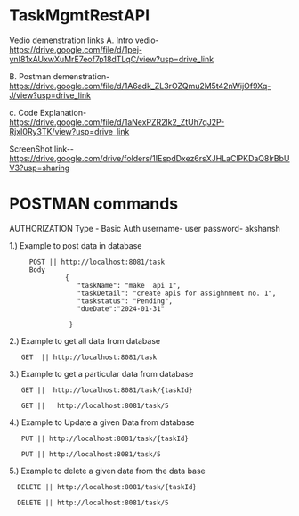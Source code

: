 # TaskMgmtRestAPI

Vedio demenstration links 
A. Intro vedio-  https://drive.google.com/file/d/1pej-ynI81xAUxwXuMrE7eof7p18dTLqC/view?usp=drive_link


B. Postman demenstration-  https://drive.google.com/file/d/1A6adk_ZL3rOZQmu2M5t42nWijOf9Xq-J/view?usp=drive_link


c. Code Explanation-   https://drive.google.com/file/d/1aNexPZR2lk2_ZtUh7qJ2P-RjxI0Ry3TK/view?usp=drive_link



ScreenShot link--  https://drive.google.com/drive/folders/1IEspdDxez6rsXJHLaClPKDaQ8lrBbUV3?usp=sharing

# POSTMAN commands

AUTHORIZATION Type - Basic Auth
username- user
password- akshansh

1.) Example to post data in database 
      
         POST || http://localhost:8081/task
         Body
                  {
                     "taskName": "make  api 1",
                     "taskDetail": "create apis for assighnment no. 1",
                     "taskstatus": "Pending",
                     "dueDate":"2024-01-31"
  
                   }
2.) Example to get all data from database
       
       GET  || http://localhost:8081/task


3.) Example to get a particular data from database

       GET ||  http://localhost:8081/task/{taskId}

       GET ||   http://localhost:8081/task/5

4.) Example to Update a given Data from database 

       PUT || http://localhost:8081/task/{taskId}
        
       PUT || http://localhost:8081/task/5

5.) Example to delete a given data from the data base

      DELETE || http://localhost:8081/task/{taskId}
        
      DELETE || http://localhost:8081/task/5
       
